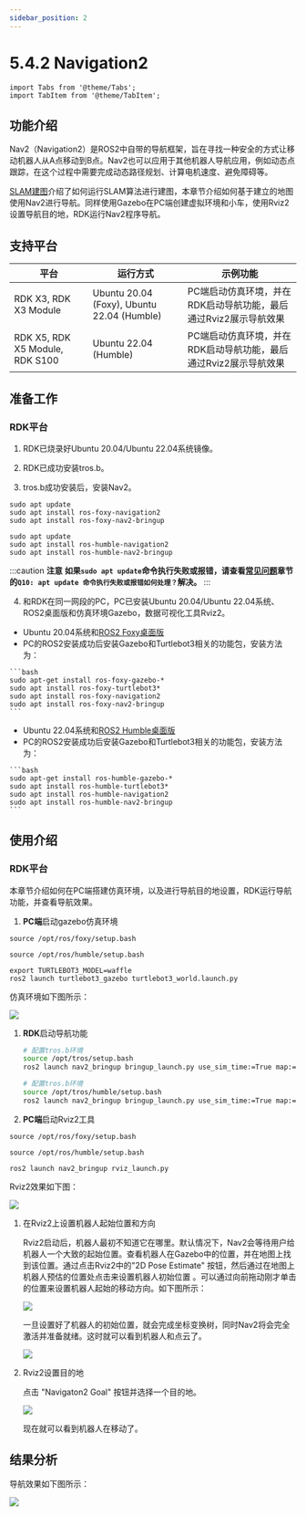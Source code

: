 ```yaml
---
sidebar_position: 2
---
```


# 5.4.2 Navigation2

```mdx-code-block
import Tabs from '@theme/Tabs';
import TabItem from '@theme/TabItem';
```

## 功能介绍

Nav2（Navigation2）是ROS2中自带的导航框架，旨在寻找一种安全的方式让移动机器人从A点移动到B点。Nav2也可以应用于其他机器人导航应用，例如动态点跟踪，在这个过程中需要完成动态路径规划、计算电机速度、避免障碍等。

[SLAM建图](./slam)介绍了如何运行SLAM算法进行建图，本章节介绍如何基于建立的地图使用Nav2进行导航。同样使用Gazebo在PC端创建虚拟环境和小车，使用Rviz2设置导航目的地，RDK运行Nav2程序导航。


## 支持平台

| 平台    | 运行方式     | 示例功能                       |
| ------- | ------------ | ------------------------------ |
| RDK X3, RDK X3 Module | Ubuntu 20.04 (Foxy), Ubuntu 22.04 (Humble) | PC端启动仿真环境，并在RDK启动导航功能，最后通过Rviz2展示导航效果 |
| RDK X5, RDK X5 Module, RDK S100 | Ubuntu 22.04 (Humble) | PC端启动仿真环境，并在RDK启动导航功能，最后通过Rviz2展示导航效果 |

## 准备工作

### RDK平台

1. RDK已烧录好Ubuntu 20.04/Ubuntu 22.04系统镜像。

2. RDK已成功安装tros.b。

3. tros.b成功安装后，安装Nav2。

 <Tabs groupId="tros-distro">
 <TabItem value="foxy" label="Foxy">

   ```shell
   sudo apt update 
   sudo apt install ros-foxy-navigation2
   sudo apt install ros-foxy-nav2-bringup
   ```

 </TabItem>
 <TabItem value="humble" label="Humble">

   ```shell
   sudo apt update 
   sudo apt install ros-humble-navigation2
   sudo apt install ros-humble-nav2-bringup
   ```

 </TabItem>
 </Tabs>

:::caution **注意**
**如果`sudo apt update`命令执行失败或报错，请查看[常见问题](/docs/08_FAQ/01_hardware_and_system.md)章节的`Q10: apt update 命令执行失败或报错如何处理？`解决。**
:::

4. 和RDK在同一网段的PC，PC已安装Ubuntu 20.04/Ubuntu 22.04系统、ROS2桌面版和仿真环境Gazebo，数据可视化工具Rviz2。

 <Tabs groupId="tros-distro">
 <TabItem value="foxy" label="Foxy">

   - Ubuntu 20.04系统和[ROS2 Foxy桌面版](https://docs.ros.org/en/foxy/Installation/Ubuntu-Install-Debians.html)
   - PC的ROS2安装成功后安装Gazebo和Turtlebot3相关的功能包，安装方法为：

    ```bash
    sudo apt-get install ros-foxy-gazebo-*
    sudo apt install ros-foxy-turtlebot3*
    sudo apt install ros-foxy-navigation2
    sudo apt install ros-foxy-nav2-bringup
    ```

 </TabItem>
 <TabItem value="humble" label="Humble">

   - Ubuntu 22.04系统和[ROS2 Humble桌面版](https://docs.ros.org/en/humble/Installation/Ubuntu-Install-Debians.html)
   - PC的ROS2安装成功后安装Gazebo和Turtlebot3相关的功能包，安装方法为：

    ```bash
    sudo apt-get install ros-humble-gazebo-*
    sudo apt install ros-humble-turtlebot3*
    sudo apt install ros-humble-navigation2
    sudo apt install ros-humble-nav2-bringup
    ```

 </TabItem>
 </Tabs>

## 使用介绍

### RDK平台

本章节介绍如何在PC端搭建仿真环境，以及进行导航目的地设置，RDK运行导航功能，并查看导航效果。

1. **PC端**启动gazebo仿真环境

<Tabs groupId="tros-distro">
<TabItem value="foxy" label="Foxy">

   ```shell
   source /opt/ros/foxy/setup.bash
   ```

</TabItem>
<TabItem value="humble" label="Humble">

   ```shell
   source /opt/ros/humble/setup.bash
   ```

</TabItem>
</Tabs>

   ```shell
   export TURTLEBOT3_MODEL=waffle
   ros2 launch turtlebot3_gazebo turtlebot3_world.launch.py
   ```

   仿真环境如下图所示：

   ![](https://rdk-doc.oss-cn-beijing.aliyuncs.com/doc/img/05_Robot_development/04_apps/image/nav2/gazebo.png)

1. **RDK**启动导航功能

   <Tabs groupId="tros-distro">
   <TabItem value="foxy" label="Foxy">

   ```bash
   # 配置tros.b环境
   source /opt/tros/setup.bash
   ros2 launch nav2_bringup bringup_launch.py use_sim_time:=True map:=/opt/ros/foxy/share/nav2_bringup/maps/turtlebot3_world.yaml
   ```

   </TabItem>

   <TabItem value="humble" label="Humble">

   ```bash
   # 配置tros.b环境
   source /opt/tros/humble/setup.bash
   ros2 launch nav2_bringup bringup_launch.py use_sim_time:=True map:=/opt/ros/humble/share/nav2_bringup/maps/turtlebot3_world.yaml
   ```

   </TabItem>

   </Tabs>

2. **PC端**启动Rviz2工具

<Tabs groupId="tros-distro">
<TabItem value="foxy" label="Foxy">

   ```shell
   source /opt/ros/foxy/setup.bash
   ```

</TabItem>
<TabItem value="humble" label="Humble">

   ```shell
   source /opt/ros/humble/setup.bash
   ```

</TabItem>
</Tabs>

   ```shell
   ros2 launch nav2_bringup rviz_launch.py
   ```

   Rviz2效果如下图：

   ![](https://rdk-doc.oss-cn-beijing.aliyuncs.com/doc/img/05_Robot_development/04_apps/image/nav2/rviz.png)

1. 在Rviz2上设置机器人起始位置和方向

   Rviz2启动后，机器人最初不知道它在哪里。默认情况下，Nav2会等待用户给机器人一个大致的起始位置。查看机器人在Gazebo中的位置，并在地图上找到该位置。通过点击Rviz2中的"2D Pose Estimate" 按钮，然后通过在地图上机器人预估的位置处点击来设置机器人初始位置 。可以通过向前拖动刚才单击的位置来设置机器人起始的移动方向。如下图所示：

   ![](https://rdk-doc.oss-cn-beijing.aliyuncs.com/doc/img/05_Robot_development/04_apps/image/nav2/rviz_init.png)

   一旦设置好了机器人的初始位置，就会完成坐标变换树，同时Nav2将会完全激活并准备就绪。这时就可以看到机器人和点云了。

   ![](https://rdk-doc.oss-cn-beijing.aliyuncs.com/doc/img/05_Robot_development/04_apps/image/nav2/rviz_start.png)

2. Rviz2设置目的地

   点击 "Navigaton2 Goal" 按钮并选择一个目的地。

   ![](https://rdk-doc.oss-cn-beijing.aliyuncs.com/doc/img/05_Robot_development/04_apps/image/nav2/rviz_goal.png)

   现在就可以看到机器人在移动了。

## 结果分析

导航效果如下图所示：

![](https://rdk-doc.oss-cn-beijing.aliyuncs.com/doc/img/05_Robot_development/04_apps/image/nav2/rviz_nav2.gif)
